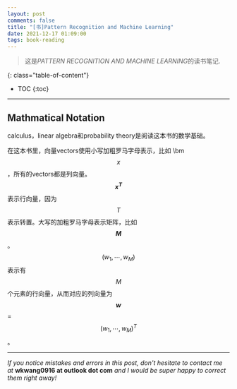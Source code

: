 ```yaml
---
layout: post
comments: false
title: "[书]Pattern Recognition and Machine Learning"
date: 2021-12-17 01:09:00
tags: book-reading
---
```


> 这是*PATTERN RECOGNITION AND MACHINE LEARNING*的读书笔记.


<!--more-->

{: class="table-of-content"}
* TOC
{:toc}

---

## Mathmatical Notation

calculus，linear algebra和probability theory是阅读这本书的数学基础。

在这本书里，向量vectors使用小写加粗罗马字母表示，比如 \bm $$x$$ ，所有的vectors都是列向量。**$$x^T$$** 表示行向量，因为$$T$$表示转置。大写的加粗罗马字母表示矩阵，比如 **$$M$$** 。$$(w_1, \cdots, w_M)$$表示有$$M$$个元素的行向量，从而对应的列向量为 **$$w$$** = $$(w_1, \cdots, w_M)^T$$。






---

*If you notice mistakes and errors in this post, don't hesitate to contact me at* **wkwang0916 at outlook dot com** *and I would be super happy to correct them right away!*
